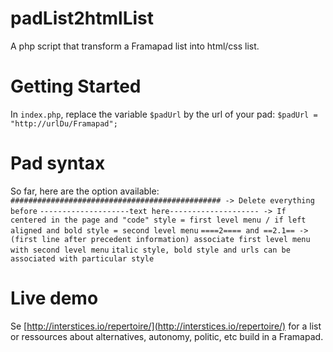 # padList2htmlList
A php script that transform a Framapad list into html/css list.

# Getting Started
In `index.php`, replace the variable `$padUrl` by the url of your pad:
`$padUrl = "http://urlDu/Framapad";`

# Pad syntax
So far, here are the option available:
  `############################################### -> Delete everything before`
  `--------------------text here-------------------- -> If centered in the page and "code" style = first level menu / if left aligned and bold style = second level menu`
  `====2==== and ==2.1== -> (first line after precedent information) associate first level menu with second level menu`
  `italic style, bold style and urls can be associated with particular style`
  
# Live demo
Se [http://interstices.io/repertoire/](http://interstices.io/repertoire/) for a list or ressources about alternatives, autonomy, politic, etc build in a Framapad.
